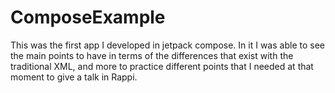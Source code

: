 # ComposeExample
This was the first app I developed in jetpack compose. In it I was able to see the main points to have in terms of the differences that exist with the traditional XML, and more to practice different points that I needed at that moment to give a talk in Rappi.
